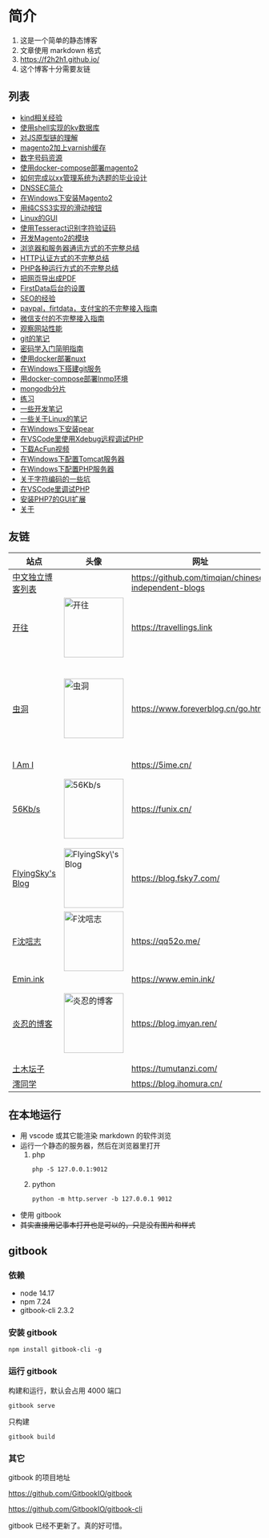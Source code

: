 简介
================================

1. 这是一个简单的静态博客
2. 文章使用 markdown 格式
3. https://f2h2h1.github.io/
4. 这个博客十分需要友链

## 列表

<!-- articleList -->
- [kind相关经验](article/kind相关经验.md)
- [使用shell实现的kv数据库](article/使用shell实现的kv数据库.md)
- [对JS原型链的理解](article/对JS原型链的理解.md)
- [magento2加上varnish缓存](article/magento2加上varnish缓存.md)
- [数字号码资源](article/数字号码资源.md)
- [使用docker-compose部署magento2](article/使用docker-compose部署magento2.md)
- [如何完成以xx管理系统为选题的毕业设计](article/如何完成以xx管理系统为选题的毕业设计.md)
- [DNSSEC简介](article/DNSSEC简介.md)
- [在Windows下安装Magento2](article/在Windows下安装Magento2.md)
- [用纯CSS3实现的滑动按钮](article/用纯CSS3实现的滑动按钮.md)
- [Linux的GUI](article/Linux的GUI.md)
- [使用Tesseract识别字符验证码](article/使用Tesseract识别字符验证码.md)
- [开发Magento2的模块](article/开发Magento2的模块.md)
- [浏览器和服务器通讯方式的不完整总结](article/浏览器和服务器通讯方式的不完整总结.md)
- [HTTP认证方式的不完整总结](article/HTTP认证方式的不完整总结.md)
- [PHP各种运行方式的不完整总结](article/PHP各种运行方式的不完整总结.md)
- [把网页导出成PDF](article/把网页导出成PDF.md)
- [FirstData后台的设置](article/FirstData后台的设置.md)
- [SEO的经验](article/SEO的经验.md)
- [paypal，firtdata，支付宝的不完整接入指南](article/paypal，firtdata，支付宝的不完整接入指南.md)
- [微信支付的不完整接入指南](article/微信支付的不完整接入指南.md)
- [观察网站性能](article/观察网站性能.md)
- [git的笔记](article/git的笔记.md)
- [密码学入门简明指南](article/密码学入门简明指南.md)
- [使用docker部署nuxt](article/使用docker部署nuxt.md)
- [在Windows下搭建git服务](article/在Windows下搭建git服务.md)
- [用docker-compose部署lnmp环境](article/用docker-compose部署lnmp环境.md)
- [mongodb分片](article/mongodb分片.md)
- [练习](article/练习.md)
- [一些开发笔记](article/一些开发笔记.md)
- [一些关于Linux的笔记](article/一些关于Linux的笔记.md)
- [在Windows下安装pear](article/在Windows下安装pear.md)
- [在VSCode里使用Xdebug远程调试PHP](article/在VSCode里使用Xdebug远程调试PHP.md)
- [下载AcFun视频](article/下载AcFun视频.md)
- [在Windows下配置Tomcat服务器](article/在Windows下配置Tomcat服务器.md)
- [在Windows下配置PHP服务器](article/在Windows下配置PHP服务器.md)
- [关于字符编码的一些坑](article/关于字符编码的一些坑.md)
- [在VSCode里调试PHP](article/在VSCode里调试PHP.md)
- [安装PHP7的GUI扩展](article/安装PHP7的GUI扩展.md)
- [关于](article/关于.md)
<!-- articleList -->

## 友链

<!-- exchangeList -->
|站点|头像|网址|描述|
|-|-|-|-|
|[中文独立博客列表](https://github.com/timqian/chinese-independent-blogs)||https://github.com/timqian/chinese-independent-blogs||
|[开往](https://travellings.link)|<img alt="开往" src="https://travellings.link/assets/w.png" width="119" />|https://travellings.link|开往-友链接力|
|[虫洞](https://www.foreverblog.cn/go.html)|<img alt="虫洞" src="https://img.foreverblog.cn/logo_en_default.png" width="119" />|https://www.foreverblog.cn/go.html|穿梭虫洞-随机访问十年之约友链博客|
|[I Am I](https://5ime.cn/)||https://5ime.cn/||
|[56Kb/s](https://funix.cn/)|<img alt="56Kb/s" src="https://funix.cn/images/avatar.png" width="119" />|https://funix.cn/|扶着叛徒的尸体哭泣的人。|
|[FlyingSky's Blog](https://blog.fsky7.com/)|<img alt="FlyingSky\'s Blog" src="https://static.fsky7.com/images/9c1d35960f638f3f34fcae0c2d8e9da1.jpg" width="119" />|https://blog.fsky7.com/|回忆化成一场长的梦。|
|[F沈唁志](https://qq52o.me/)|<img alt="F沈唁志" src="https://gravatar.loli.net/avatar/53093cc242ff08b27984e84c9db92c33?s=200&d=mm&r=g" width="119" />|https://qq52o.me/|一个 PHPer 的成长之路|
|[Emin.ink](https://www.emin.ink/)||https://www.emin.ink/||
|[炎忍的博客](https://blog.imyan.ren/)|<img alt="炎忍的博客" src="https://blog.imyan.ren/media/avatar.png" width="119" />|https://blog.imyan.ren/|心之所愿，无所不成。|
|[土木坛子](https://tumutanzi.com/)||https://tumutanzi.com/||
|[澪同学](https://blog.ihomura.cn/)||https://blog.ihomura.cn/||
<!-- exchangeList -->

## 在本地运行

- 用 vscode 或其它能渲染 markdown 的软件浏览
- 运行一个静态的服务器，然后在浏览器里打开
    1. php
        ```
        php -S 127.0.0.1:9012
        ```
    1. python
        ```
        python -m http.server -b 127.0.0.1 9012
        ```
- 使用 gitbook
- ~~其实直接用记事本打开也是可以的，只是没有图片和样式~~

## gitbook

### 依赖
- node 14.17
- npm 7.24
- gitbook-cli 2.3.2

### 安装 gitbook

```
npm install gitbook-cli -g
```

### 运行 gitbook

构建和运行，默认会占用 4000 端口
```
gitbook serve
```

只构建
```
gitbook build
```

### 其它

gitbook 的项目地址

https://github.com/GitbookIO/gitbook

https://github.com/GitbookIO/gitbook-cli

gitbook 已经不更新了。真的好可惜。
